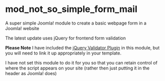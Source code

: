 mod_not_so_simple_form_mail
=======================

A super simple Joomla! module to create a basic webpage form in a Joomla! website

The latest update uses jQuery for frontend form validation

**Please Note**
I have included the [jQuery Validator Plugin](http://jqueryvalidation.org/) in this module, but you will need to link it up appropriately in your template.

I have not set this module to do it for you so that you can retain control of where the script appears on your site (rather then just putting it in the header as Joomla! does)
